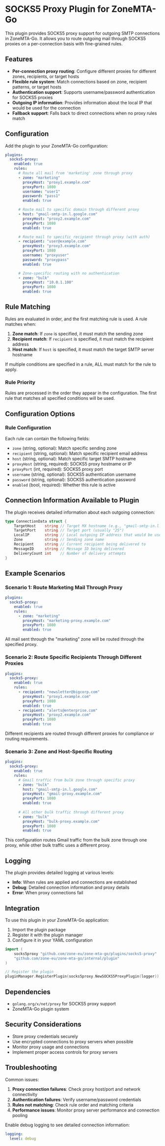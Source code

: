 # SOCKS5 Proxy Plugin for ZoneMTA-Go

This plugin provides SOCKS5 proxy support for outgoing SMTP connections in ZoneMTA-Go. It allows you to route outgoing mail through SOCKS5 proxies on a per-connection basis with fine-grained rules.

## Features

- **Per-connection proxy routing**: Configure different proxies for different zones, recipients, or target hosts
- **Flexible rule system**: Match connections based on zone, recipient patterns, or target hosts
- **Authentication support**: Supports username/password authentication for SOCKS5 proxies
- **Outgoing IP information**: Provides information about the local IP that would be used for the connection
- **Fallback support**: Falls back to direct connections when no proxy rules match

## Configuration

Add the plugin to your ZoneMTA-Go configuration:

```yaml
plugins:
  socks5-proxy:
    enabled: true
    rules:
      # Route all mail from 'marketing' zone through proxy
      - zone: "marketing"
        proxyHost: "proxy1.example.com"
        proxyPort: 1080
        username: "user1"
        password: "pass1"
        enabled: true

      # Route mail to specific domain through different proxy
      - host: "gmail-smtp-in.l.google.com"
        proxyHost: "proxy2.example.com"
        proxyPort: 1080
        enabled: true

      # Route mail to specific recipient through proxy (with auth)
      - recipient: "user@example.com"
        proxyHost: "proxy3.example.com"
        proxyPort: 1080
        username: "proxyuser"
        password: "proxypass"
        enabled: true

      # Zone-specific routing with no authentication
      - zone: "bulk"
        proxyHost: "10.0.1.100"
        proxyPort: 1080
        enabled: true
```

## Rule Matching

Rules are evaluated in order, and the first matching rule is used. A rule matches when:

1. **Zone match**: If `zone` is specified, it must match the sending zone
2. **Recipient match**: If `recipient` is specified, it must match the recipient address
3. **Host match**: If `host` is specified, it must match the target SMTP server hostname

If multiple conditions are specified in a rule, ALL must match for the rule to apply.

### Rule Priority

Rules are processed in the order they appear in the configuration. The first rule that matches all specified conditions will be used.

## Configuration Options

### Rule Configuration

Each rule can contain the following fields:

- `zone` (string, optional): Match specific sending zone
- `recipient` (string, optional): Match specific recipient email address
- `host` (string, optional): Match specific target SMTP hostname
- `proxyHost` (string, required): SOCKS5 proxy hostname or IP
- `proxyPort` (int, required): SOCKS5 proxy port
- `username` (string, optional): SOCKS5 authentication username
- `password` (string, optional): SOCKS5 authentication password
- `enabled` (bool, required): Whether this rule is active

## Connection Information Available to Plugin

The plugin receives detailed information about each outgoing connection:

```go
type ConnectionData struct {
    TargetHost    string // Target MX hostname (e.g., "gmail-smtp-in.l.google.com")
    TargetPort    string // Target port (usually "25")
    LocalIP       string // Local outgoing IP address that would be used
    Zone          string // Sending zone name
    Recipient     string // Current recipient being delivered to
    MessageID     string // Message ID being delivered
    DeliveryCount int    // Number of delivery attempts
}
```

## Example Scenarios

### Scenario 1: Route Marketing Mail Through Proxy

```yaml
plugins:
  socks5-proxy:
    enabled: true
    rules:
      - zone: "marketing"
        proxyHost: "marketing-proxy.example.com"
        proxyPort: 1080
        enabled: true
```

All mail sent through the "marketing" zone will be routed through the specified proxy.

### Scenario 2: Route Specific Recipients Through Different Proxies

```yaml
plugins:
  socks5-proxy:
    enabled: true
    rules:
      - recipient: "newsletter@bigcorp.com"
        proxyHost: "proxy1.example.com"
        proxyPort: 1080
        enabled: true
      - recipient: "alerts@enterprise.com"
        proxyHost: "proxy2.example.com"
        proxyPort: 1080
        enabled: true
```

Different recipients are routed through different proxies for compliance or routing requirements.

### Scenario 3: Zone and Host-Specific Routing

```yaml
plugins:
  socks5-proxy:
    enabled: true
    rules:
      # Gmail traffic from bulk zone through specific proxy
      - zone: "bulk"
        host: "gmail-smtp-in.l.google.com"
        proxyHost: "gmail-proxy.example.com"
        proxyPort: 1080
        enabled: true
      
      # All other bulk traffic through different proxy
      - zone: "bulk"
        proxyHost: "bulk-proxy.example.com"
        proxyPort: 1080
        enabled: true
```

This configuration routes Gmail traffic from the bulk zone through one proxy, while other bulk traffic uses a different proxy.

## Logging

The plugin provides detailed logging at various levels:

- **Info**: When rules are applied and connections are established
- **Debug**: Detailed connection information and proxy details
- **Error**: When proxy connections fail

## Integration

To use this plugin in your ZoneMTA-Go application:

1. Import the plugin package
2. Register it with the plugin manager
3. Configure it in your YAML configuration

```go
import (
    socks5proxy "github.com/zone-eu/zone-mta-go/plugins/socks5-proxy"
    "github.com/zone-eu/zone-mta-go/internal/plugin"
)

// Register the plugin
pluginManager.RegisterPlugin(socks5proxy.NewSOCKS5ProxyPlugin(logger))
```

## Dependencies

- `golang.org/x/net/proxy` for SOCKS5 proxy support
- ZoneMTA-Go plugin system

## Security Considerations

- Store proxy credentials securely
- Use encrypted connections to proxy servers when possible
- Monitor proxy usage and connections
- Implement proper access controls for proxy servers

## Troubleshooting

Common issues:

1. **Proxy connection failures**: Check proxy host/port and network connectivity
2. **Authentication failures**: Verify username/password credentials
3. **Rules not matching**: Check rule order and matching criteria
4. **Performance issues**: Monitor proxy server performance and connection pooling

Enable debug logging to see detailed connection information:

```yaml
logging:
  level: debug
```